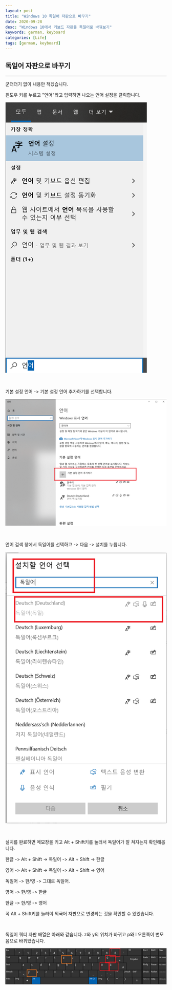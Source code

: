 ```yaml
---
layout: post
title: "Windows 10 독일어 자판으로 바꾸기"
date: 2020-09-28
desc: "Windows 10에서 키보드 자판을 독일어로 바꿔보기"
keywords: german, keyboard
categories: [Life]
tags: [german, keyboard]
---
```


## 독일어 자판으로 바꾸기 

___

군더더기 없이 내용만 적겠습니다. 

윈도우 키를 누르고 "언어"라고 입력하면 나오는 언어 설정을 클릭합니다. 

![german_keyboard_01](../../../static/assets/img/blog/life/deutsche/german_keyboard_01.png)

<br>

기본 설정 언어 -> 기본 설정 언어 추가하기를 선택합니다. 

![german_keyboard_02](../../../static/assets/img/blog/life/deutsche/german_keyboard_02.png)

<br>

언어 검색 창에서 독일어를 선택하고 -> 다음 -> 설치를 누릅니다. 

![german_keyboard_03](../../../static/assets/img/blog/life/deutsche/german_keyboard_03.png)

<br>

설치를 완료하면 메모장을 키고 Alt + Shift키를 눌러서 독일어가 잘 쳐지는지 확인해봅니다. 

한글 -> Alt + Shift -> 독일어 -> Alt + Shift -> 한글

영어 -> Alt + Shift -> 독일어 -> Alt + Shift -> 영어

독일어 -> 한/영 -> 그대로 독일어. 

영어 -> 한/영 -> 한글

한글 -> 한/영 -> 영어

꼭 Alt + Shift키를 눌러야 외국어 자판으로 변경되는 것을 확인할 수 있었습니다. 

<br>

독일어 쿼티 자판 배열은 아래와 같습니다. z와 y의 위치가 바뀌고 p와 l 오른쪽이 변모음으로 바뀌었습니다.

![german_keyboard_04](../../../static/assets/img/blog/life/deutsche/german_keyboard_04.png)